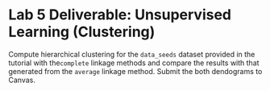 # **Lab 5 Deliverable: Unsupervised Learning (Clustering)**

Compute hierarchical clustering for the `data_seeds` dataset provided in the tutorial with the`complete` linkage methods and compare the results with that generated from the `average` linkage method. Submit the both dendograms to Canvas.
